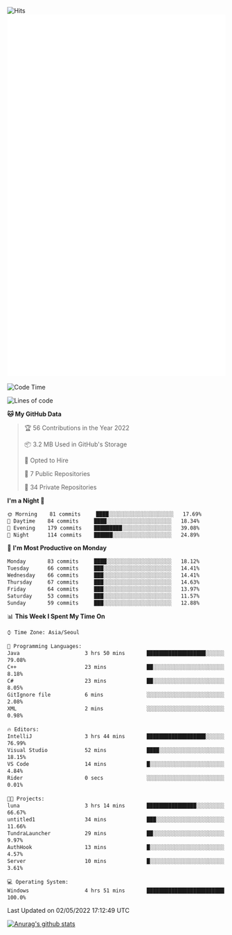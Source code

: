 ![Hits](https://hits.seeyoufarm.com/api/count/incr/badge.svg?url=https%3A%2F%2Fgithub.com%2Fkokose1234&count_bg=%2379C83D&title_bg=%23555555&icon=apple.svg&icon_color=%23E7E7E7&title=hits&edge_flat=false)
<br/>
![Metrics](https://github.com/kokose1234/kokose1234/blob/main/github-metrics.svg)

<!--START_SECTION:waka-->
![Code Time](http://img.shields.io/badge/Code%20Time-630%20hrs%2041%20mins-blue)

![Lines of code](https://img.shields.io/badge/From%20Hello%20World%20I%27ve%20Written-2%20Million%20lines%20of%20code-blue)

**🐱 My GitHub Data** 

> 🏆 56 Contributions in the Year 2022
 > 
> 📦 3.2 MB Used in GitHub's Storage 
 > 
> 💼 Opted to Hire
 > 
> 📜 7 Public Repositories 
 > 
> 🔑 34 Private Repositories  
 > 
**I'm a Night 🦉** 

```text
🌞 Morning    81 commits     ████░░░░░░░░░░░░░░░░░░░░░   17.69% 
🌆 Daytime    84 commits     ████░░░░░░░░░░░░░░░░░░░░░   18.34% 
🌃 Evening    179 commits    █████████░░░░░░░░░░░░░░░░   39.08% 
🌙 Night      114 commits    ██████░░░░░░░░░░░░░░░░░░░   24.89%

```
📅 **I'm Most Productive on Monday** 

```text
Monday       83 commits     ████░░░░░░░░░░░░░░░░░░░░░   18.12% 
Tuesday      66 commits     ███░░░░░░░░░░░░░░░░░░░░░░   14.41% 
Wednesday    66 commits     ███░░░░░░░░░░░░░░░░░░░░░░   14.41% 
Thursday     67 commits     ███░░░░░░░░░░░░░░░░░░░░░░   14.63% 
Friday       64 commits     ███░░░░░░░░░░░░░░░░░░░░░░   13.97% 
Saturday     53 commits     ███░░░░░░░░░░░░░░░░░░░░░░   11.57% 
Sunday       59 commits     ███░░░░░░░░░░░░░░░░░░░░░░   12.88%

```


📊 **This Week I Spent My Time On** 

```text
⌚︎ Time Zone: Asia/Seoul

💬 Programming Languages: 
Java                     3 hrs 50 mins       ███████████████████░░░░░░   79.08% 
C++                      23 mins             ██░░░░░░░░░░░░░░░░░░░░░░░   8.18% 
C#                       23 mins             ██░░░░░░░░░░░░░░░░░░░░░░░   8.05% 
GitIgnore file           6 mins              ░░░░░░░░░░░░░░░░░░░░░░░░░   2.08% 
XML                      2 mins              ░░░░░░░░░░░░░░░░░░░░░░░░░   0.98%

🔥 Editors: 
IntelliJ                 3 hrs 44 mins       ███████████████████░░░░░░   76.99% 
Visual Studio            52 mins             ████░░░░░░░░░░░░░░░░░░░░░   18.15% 
VS Code                  14 mins             █░░░░░░░░░░░░░░░░░░░░░░░░   4.84% 
Rider                    0 secs              ░░░░░░░░░░░░░░░░░░░░░░░░░   0.01%

🐱‍💻 Projects: 
luna                     3 hrs 14 mins       ████████████████░░░░░░░░░   66.67% 
untitled1                34 mins             ███░░░░░░░░░░░░░░░░░░░░░░   11.66% 
TundraLauncher           29 mins             ██░░░░░░░░░░░░░░░░░░░░░░░   9.97% 
AuthHook                 13 mins             █░░░░░░░░░░░░░░░░░░░░░░░░   4.57% 
Server                   10 mins             █░░░░░░░░░░░░░░░░░░░░░░░░   3.61%

💻 Operating System: 
Windows                  4 hrs 51 mins       █████████████████████████   100.0%

```


 Last Updated on 02/05/2022 17:12:49 UTC
<!--END_SECTION:waka-->

[![Anurag's github stats](https://github-readme-stats.vercel.app/api?username=kokose1234&theme=dracula)](https://github.com/anuraghazra/github-readme-stats)



	
